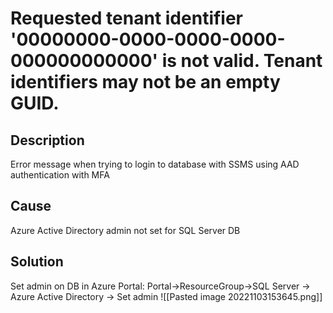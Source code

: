 
# Requested tenant identifier '00000000-0000-0000-0000-000000000000' is not valid. Tenant identifiers may not be an empty GUID.
## Description
Error message when trying to login to database with SSMS using AAD authentication with MFA
## Cause
Azure Active Directory admin not set for SQL Server DB

## Solution
Set admin on DB in Azure Portal:
Portal->ResourceGroup->SQL Server -> Azure Active Directory -> Set admin
![[Pasted image 20221103153645.png]]
